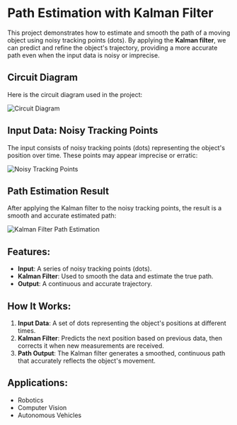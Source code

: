 # Path Estimation with Kalman Filter

This project demonstrates how to estimate and smooth the path of a moving object using noisy tracking points (dots). By applying the **Kalman filter**, we can predict and refine the object's trajectory, providing a more accurate path even when the input data is noisy or imprecise.

## Circuit Diagram

Here is the circuit diagram used in the project:

![Circuit Diagram](circuit.png)

## Input Data: Noisy Tracking Points

The input consists of noisy tracking points (dots) representing the object's position over time. These points may appear imprecise or erratic:

![Noisy Tracking Points](input_points.png)

## Path Estimation Result

After applying the Kalman filter to the noisy tracking points, the result is a smooth and accurate estimated path:

![Kalman Filter Path Estimation](estimated_path.png)

## Features:

- **Input**: A series of noisy tracking points (dots).
- **Kalman Filter**: Used to smooth the data and estimate the true path.
- **Output**: A continuous and accurate trajectory.

## How It Works:

1. **Input Data**: A set of dots representing the object's positions at different times.
2. **Kalman Filter**: Predicts the next position based on previous data, then corrects it when new measurements are received.
3. **Path Output**: The Kalman filter generates a smoothed, continuous path that accurately reflects the object's movement.

## Applications:

- Robotics
- Computer Vision
- Autonomous Vehicles

